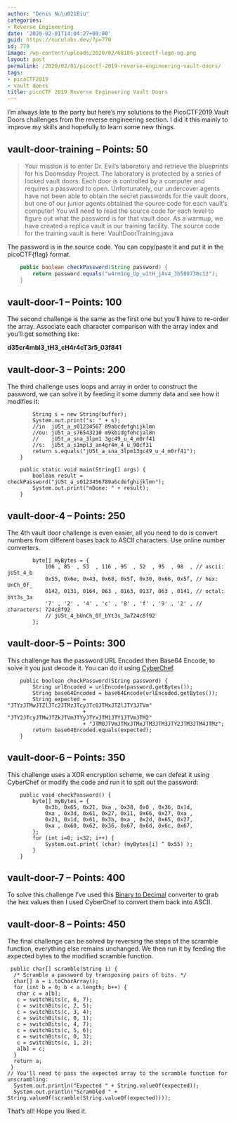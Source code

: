 ```yaml
---
author: "Denis Nu\u021Biu"
categories:
- Reverse Engineering
date: '2020-02-01T14:04:27+00:00'
guid: https://nuculabs.dev/?p=770
id: 770
image: /wp-content/uploads/2020/02/68186-picoctf-logo-og.png
layout: post
permalink: /2020/02/01/picoctf-2019-reverse-engineering-vault-doors/
tags:
- picoCTF2019
- vault doors
title: picoCTF 2019 Reverse Engineering Vault Doors
---
```

I’m always late to the party but here’s my solutions to the PicoCTF2019 Vault Doors challenges from the reverse engineering section. I did it this mainly to improve my skills and hopefully to learn some new things.


## vault-door-training – Points: 50 


> Your mission is to enter Dr. Evil’s laboratory and retrieve the blueprints for his Doomsday Project. The laboratory is protected by a series of locked vault doors. Each door is controlled by a computer and requires a password to open. Unfortunately, our undercover agents have not been able to obtain the secret passwords for the vault doors, but one of our junior agents obtained the source code for each vault’s computer! You will need to read the source code for each level to figure out what the password is for that vault door. As a warmup, we have created a replica vault in our training facility. The source code for the training vault is here: VaultDoorTraining.java


The password is in the source code. You can copy/paste it and put it in the picoCTF{flag} format.


```java
    public boolean checkPassword(String password) {
        return password.equals("w4rm1ng_Up_w1tH_jAv4_3b500738c12");
    }
```
##  vault-door-1 – Points: 100


The second challenge is the same as the first one but you’ll have to re-order the array. Associate each character comparison with the array index and you’ll get something like:


**d35cr4mbl3\_tH3\_cH4r4cT3r5\_03f841**


##  vault-door-3 – Points: 200 


The third challenge uses loops and array in order to construct the password, we can solve it by feeding it some dummy data and see how it modifies it:


```
        String s = new String(buffer);
        System.out.print("s: " + s);
        //in  jU5t_a_s01234567 89abcdefghijklmn
        //ou: jU5t_a_s76543210 m9kbidgfehcjal8n
        //    jU5t_a_sna_3lpm1 3gc49_u_4_m0rf41 
        //s:  jU5t_a_s1mpl3_an4gr4m_4_u_90cf31
        return s.equals("jU5t_a_sna_3lpm13gc49_u_4_m0rf41");
    }

    public static void main(String[] args) {
        boolean result = checkPassword("jU5t_a_s0123456789abcdefghijklmn");
        System.out.print("nDone: " + result);
    }
```

## vault-door-4 – Points: 250

The 4th vault door challenge is even easier, all you need to do is convert numbers from different bases back to ASCII characters. Use online number converters.

```
        byte[] myBytes = {
            106 , 85  , 53  , 116 , 95  , 52  , 95  , 98  , // ascii: jU5t_4_b
            0x55, 0x6e, 0x43, 0x68, 0x5f, 0x30, 0x66, 0x5f, // hex: UnCh_0f_
            0142, 0131, 0164, 063 , 0163, 0137, 063 , 0141, // octal: bYt3s_3a
            '7' , '2' , '4' , 'c' , '8' , 'f' , '9' , '2' , // characters: 724c8f92
            // jU5t_4_bUnCh_0f_bYt3s_3a724c8f92
        };
```
## vault-door-5 – Points: 300

This challenge has the password URL Encoded then Base64 Encode, to solve it you just decode it. You can do it using [CyberChef](https://gchq.github.io/CyberChef/#recipe=From_Base64('A-Za-z0-9%2B/%3D',true)URL_Decode()&input=SlRZekpUTXdKVFpsSlRjMkpUTXpKVGN5SlRjMEpUTXhKVFpsSlRZM0pUVm1KVFkySlRjeUpUTXdKVFprSlRWbUpUWXlKVFl4SlRNMUpUWTFKVFZtSlRNMkpUTTBKVFZt).

```
    public boolean checkPassword(String password) {
        String urlEncoded = urlEncode(password.getBytes());
        String base64Encoded = base64Encode(urlEncoded.getBytes());
        String expected = "JTYzJTMwJTZlJTc2JTMzJTcyJTc0JTMxJTZlJTY3JTVm"
                        + "JTY2JTcyJTMwJTZkJTVmJTYyJTYxJTM1JTY1JTVmJTM2"
                        + "JTM0JTVmJTMxJTMxJTM3JTM3JTY2JTM3JTM4JTMz";
        return base64Encoded.equals(expected);
    }
```


## vault-door-6 – Points: 350


This challenge uses a XOR encryption scheme, we can defeat it using CyberChef or modify the code and run it to spit out the password:


```
    public void checkPassword() {
        byte[] myBytes = {
            0x3b, 0x65, 0x21, 0xa , 0x38, 0x0 , 0x36, 0x1d,
            0xa , 0x3d, 0x61, 0x27, 0x11, 0x66, 0x27, 0xa ,
            0x21, 0x1d, 0x61, 0x3b, 0xa , 0x2d, 0x65, 0x27,
            0xa , 0x60, 0x62, 0x36, 0x67, 0x6d, 0x6c, 0x67,
        };
        for (int i=0; i<32; i++) {
            System.out.print( (char) (myBytes[i] ^ 0x55) );
        }
    }
```
## vault-door-7 – Points: 400


To solve this challenge I’ve used this [Binary to Decimal](https://www.mathsisfun.com/binary-decimal-hexadecimal-converter.html) converter to grab the hex values then I used CyberChef to convert them back into ASCII.


## vault-door-8 – Points: 450


The final challenge can be solved by reversing the steps of the scramble function, everything else remains unchanged. We then run it by feeding the expected bytes to the modified scramble function.


```
 public char[] scramble(String i) {
  /* Scramble a password by transposing pairs of bits. */
  char[] a = i.toCharArray();
  for (int b = 0; b < a.length; b++) {
   char c = a[b];
   c = switchBits(c, 6, 7);
   c = switchBits(c, 2, 5);
   c = switchBits(c, 3, 4);
   c = switchBits(c, 0, 1);
   c = switchBits(c, 4, 7);
   c = switchBits(c, 5, 6);
   c = switchBits(c, 0, 3);
   c = switchBits(c, 1, 2);
   a[b] = c;
  }
  return a;
 }
// You'll need to pass the expected array to the scramble function for unscrambling:
  System.out.println("Expected " + String.valueOf(expected));
  System.out.println("Scrambled " + String.valueOf(scramble(String.valueOf(expected))));
```

That’s all! Hope you liked it.